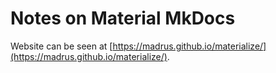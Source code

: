 # Notes on Material MkDocs

Website can be seen at [https://madrus.github.io/materialize/](https://madrus.github.io/materialize/).
